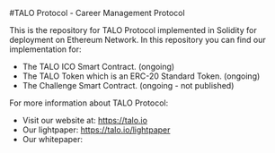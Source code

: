 #TALO Protocol - Career Management Protocol

This is the repository for TALO Protocol implemented in Solidity for deployment on Ethereum Network.
In this repository you can find our implementation for:
- The TALO ICO Smart Contract. (ongoing)
- The TALO Token which is an ERC-20 Standard Token. (ongoing)
- The Challenge Smart Contract. (ongoing - not published)

For more information about TALO Protocol:
- Visit our website at: https://talo.io
- Our lightpaper: https://talo.io/lightpaper
- Our whitepaper: